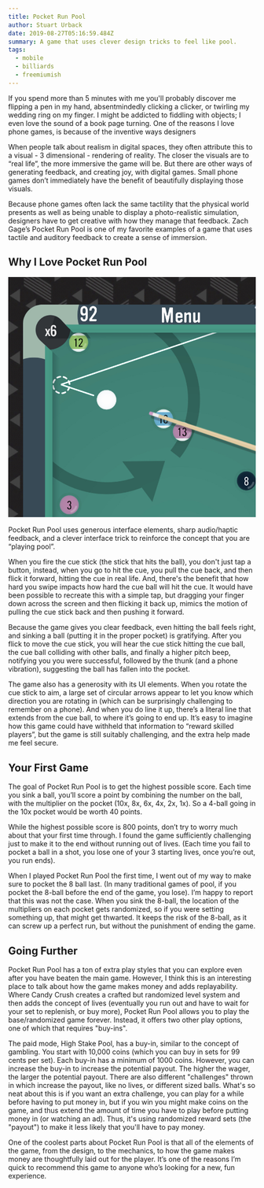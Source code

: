 ```yaml
---
title: Pocket Run Pool
author: Stuart Urback
date: 2019-08-27T05:16:59.484Z
summary: A game that uses clever design tricks to feel like pool.
tags:
  - mobile
  - billiards
  - freemiumish
---
```

If you spend more than 5 minutes with me you'll probably discover me flipping a pen in my hand, absentmindedly clicking a clicker, or twirling my wedding ring on my finger.  I might be addicted to fiddling with objects; I even love the sound of a book page turning.  One of the reasons I love phone games, is because of the inventive ways designers 

When people talk about realism in digital spaces, they often attribute this to a visual - 3 dimensional - rendering of reality.  The closer the visuals are to “real life”, the more immersive the game will be.  But there are other ways of generating feedback, and creating joy, with digital games.  Small phone games don’t immediately have the benefit of beautifully displaying those visuals.

Because phone games often lack the same tactility that the physical world presents as well as being unable to display a photo-realistic simulation, designers have to get creative with how they manage that feedback. Zach Gage’s Pocket Run Pool is one of my favorite examples of a game that uses tactile and auditory feedback to create a sense of immersion. 

## Why I Love Pocket Run Pool

![](/static/img/img_5121.jpg)

Pocket Run Pool uses generous interface elements, sharp audio/haptic feedback, and a clever interface trick to reinforce the concept that you are “playing pool”.

When you fire the cue stick (the stick that hits the ball), you don't just tap a button, instead, when you go to hit the cue, you pull the cue back, and then flick it forward, hitting the cue in real life. And, there's the benefit that how hard you swipe impacts how hard the cue ball will hit the cue. It would have been possible to recreate this with a simple tap, but dragging your finger down across the screen and then flicking it back up, mimics the motion of pulling the cue stick back and then pushing it forward.

Because the game gives you clear feedback, even hitting the ball feels right, and sinking a ball (putting it in the proper pocket) is gratifying.  After you flick to move the cue stick, you will hear the cue stick hitting the cue ball, the cue ball colliding with other balls, and finally a higher pitch beep, notifying you you were successful, followed by the thunk (and a phone vibration), suggesting the ball has fallen into the pocket. 

The game also has a generosity with its UI elements. When you rotate the cue stick to aim, a large set of circular arrows appear to let you know which direction you are rotating in (which can be surprisingly challenging to remember on a phone).  And when you do line it up, there’s a literal line that extends from the cue ball, to where it’s going to end up.  It’s easy to imagine how this game could have withheld that information to “reward skilled players”, but the game is still suitably challenging, and the extra help made me feel secure.

## Your First Game

The goal of Pocket Run Pool is to get the highest possible score. Each time you sink a ball, you’ll score a point by combining the number on the ball, with the multiplier on the pocket (10x, 8x, 6x, 4x, 2x, 1x).  So a 4-ball going in the 10x pocket would be worth 40 points.

While the highest possible score is 800 points, don’t try to worry much about that your first time through.  I found the game sufficiently challenging just to make it to the end without running out of lives.  (Each time you fail to pocket a ball in a shot, you lose one of your 3 starting lives, once you’re out, you run ends).  

When I played Pocket Run Pool the first time, I went out of my way to make sure to pocket the 8 ball last.  (In many traditional games of pool, if you pocket the 8-ball before the end of the game, you lose).  I’m happy to report that this was not the case.  When you sink the 8-ball, the location of the multipliers on each pocket gets randomized, so if you were setting something up, that might get thwarted.  It keeps the risk of the 8-ball, as it can screw up a perfect run, but without the punishment of ending the game.

## Going Further

Pocket Run Pool has a ton of extra play styles that you can explore even after you have beaten the main game. However, I think this is an interesting place to talk about how the game makes money and adds replayability. Where Candy Crush creates a crafted but randomized level system and then adds the concept of lives (eventually you run out and have to wait for your set to replenish, or buy more), Pocket Run Pool allows you to play the base/randomized game forever. Instead, it offers two other play options, one of which that requires "buy-ins".

The paid mode, High Stake Pool, has a buy-in, similar to the concept of gambling. You start with 10,000 coins (which you can buy in sets for 99 cents per set). Each buy-in has a minimum of 1000 coins. However, you can increase the buy-in to increase the potential payout. The higher the wager, the larger the potential payout. There are also different "challenges" thrown in which increase the payout, like no lives, or different sized balls. What's so neat about this is if you want an extra challenge, you can play for a while before having to put money in, but if you win you might make coins on the game, and thus extend the amount of time you have to play before putting money in (or watching an ad). Thus, it's using randomized reward sets (the "payout") to make it less likely that you'll have to pay money.

One of the coolest parts about Pocket Run Pool is that all of the elements of the game, from the design, to the mechanics, to how the game makes money are thoughtfully laid out for the player.  It’s one of the reasons I’m quick to recommend this game to anyone who’s looking for a new, fun experience.
